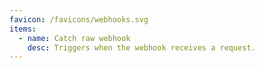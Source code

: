 ```yaml
---
favicon: /favicons/webhooks.svg
items:
  - name: Catch raw webhook
    desc: Triggers when the webhook receives a request.
---
```


<script setup>
  import CustomListing from '../../components/CustomListing.vue'
</script>

<CustomListing />
